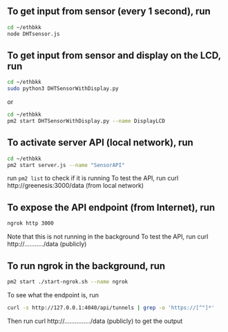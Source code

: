 ## To get input from sensor (every 1 second), run

```bash
cd ~/ethbkk
node DHTsensor.js
```

## To get input from sensor and display on the LCD, run

```bash
cd ~/ethbkk
sudo python3 DHTSensorWithDisplay.py
```

or 

```bash
cd ~/ethbkk
pm2 start DHTSensorWithDisplay.py --name DisplayLCD
```

## To activate server API (local network), run

```bash
cd ~/ethbkk
pm2 start server.js --name "SensorAPI"
```

run `pm2 list` to check if it is running
To test the API, run curl http://greenesis:3000/data (from local network)

## To expose the API endpoint (from Internet), run

```bash
ngrok http 3000
```

Note that this is not running in the background
To test the API, run curl http://.........../data (publicly)

## To run ngrok in the background, run

```bash
pm2 start ./start-ngrok.sh --name ngrok
```

To see what the endpoint is, run

```bash
curl -s http://127.0.0.1:4040/api/tunnels | grep -o 'https://[^"]*'
```

Then run curl http://.............../data (publicly) to get the output







